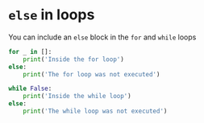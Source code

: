 # `else` in loops

You can include an `else` block in the `for` and `while` loops

``` python
for _ in []:
    print('Inside the for loop')
else:
    print('The for loop was not executed')
```

``` python
while False:
    print('Inside the while loop')
else:
    print('The while loop was not executed')
```
